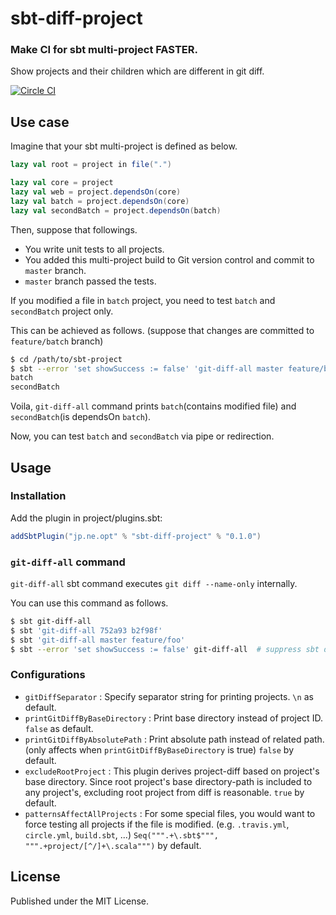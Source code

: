 # sbt-diff-project

### Make CI for sbt multi-project FASTER.

Show projects and their children which are different in git diff.

[![Circle CI](https://circleci.com/gh/opt-tech/sbt-diff-project.svg?style=shield)](https://circleci.com/gh/opt-tech/sbt-diff-project)

## Use case

Imagine that your sbt multi-project is defined as below.

```scala
lazy val root = project in file(".")

lazy val core = project
lazy val web = project.dependsOn(core)
lazy val batch = project.dependsOn(core)
lazy val secondBatch = project.dependsOn(batch)
```

Then, suppose that followings.

- You write unit tests to all projects.
- You added this multi-project build to Git version control and commit to `master` branch.
- `master` branch passed the tests.

If you modified a file in `batch` project, you need to test `batch` and `secondBatch` project only.

This can be achieved as follows. (suppose that changes are committed to `feature/batch` branch)

```bash
$ cd /path/to/sbt-project
$ sbt --error 'set showSuccess := false' 'git-diff-all master feature/batch' # suppress sbt debug log
batch
secondBatch
```

Voila, `git-diff-all` command prints `batch`(contains modified file) and `secondBatch`(is dependsOn `batch`).

Now, you can test `batch` and `secondBatch` via pipe or redirection.

## Usage

### Installation

Add the plugin in project/plugins.sbt:

```scala
addSbtPlugin("jp.ne.opt" % "sbt-diff-project" % "0.1.0")
```

### `git-diff-all` command

`git-diff-all` sbt command executes `git diff --name-only` internally.

You can use this command as follows.

```bash
$ sbt git-diff-all
$ sbt 'git-diff-all 752a93 b2f98f'
$ sbt 'git-diff-all master feature/foo'
$ sbt --error 'set showSuccess := false' git-diff-all  # suppress sbt debug log
```

### Configurations

- `gitDiffSeparator` : Specify separator string for printing projects. `\n` as default.
- `printGitDiffByBaseDirectory` : Print base directory instead of project ID. `false` as default.
- `printGitDiffByAbsolutePath` : Print absolute path instead of related path. (only affects when `printGitDiffByBaseDirectory` is true) `false` by default.
- `excludeRootProject` : This plugin derives project-diff based on project's base directory. Since root project's base directory-path is included to any project's, excluding root project from diff is reasonable. `true` by default.
- `patternsAffectAllProjects` : For some special files, you would want to force testing all projects if the file is modified. (e.g. `.travis.yml`, `circle.yml`, `build.sbt`, ...) `Seq(""".+\.sbt$""", """.+project/[^/]+\.scala""")` by default.

## License

Published under the MIT License.
